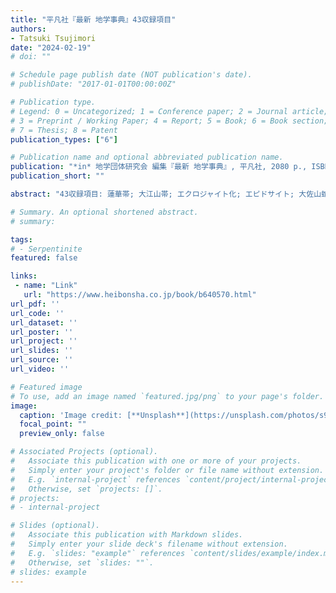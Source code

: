 ```yaml
---
title: "平凡社『最新 地学事典』43収録項目"
authors:
- Tatsuki Tsujimori
date: "2024-02-19"
# doi: ""

# Schedule page publish date (NOT publication's date).
# publishDate: "2017-01-01T00:00:00Z"

# Publication type.
# Legend: 0 = Uncategorized; 1 = Conference paper; 2 = Journal article;
# 3 = Preprint / Working Paper; 4 = Report; 5 = Book; 6 = Book section;
# 7 = Thesis; 8 = Patent
publication_types: ["6"]

# Publication name and optional abbreviated publication name.
publication: "*in* 地学団体研究会 編集『最新 地学事典』, 平凡社, 2080 p., ISBN:978-4582115086"
publication_short: ""

abstract: "43収録項目: 蓮華帯; 大江山帯; エクロジャイト化; エピドサイト; 大佐山蛇紋岩メランジュ; 拡散ハロ; キクラデス変成帯; グローバルローソン石ハイエイタス; 沈込み帯変成作用; 蛇紋岩ダイアピル; 周防帯; スラブブレイクオフ; スラブメルティング; 西部片麻岩地域; タウエルンウィンドウ; 智頭帯; ツェルマット・サース変成オフィオライト; ニューイングランド摺曲帯; フランシスカン変成帯; メタモルフィックソール; ローソン石青色片岩相; ローソン石エクロジャイト相; ロドピ変成帯; 後退変成作用; アルプス造山帯; 伊勢結晶片岩; 青海結晶片岩; 青海−蓮華帯; 大鉢森角閃岩類; オフィオライト; 蒲田結晶片岩; 河守変成岩; 志谷層; 上越変成帯; セシア−ランゾ帯; 西祖谷層群; 飛騨変成岩; ペンニン帯; 母体変成岩類; 夜久野塩基性岩類; 緑簾石青色片岩相; 翡翠輝石岩; 伊西岩 [43 entries: Oeyama belt (Oeyama ophiolite); Renge belt; eclogitization; epidosite; Osayama serpentinite mélange; diffusion halo; Cycladic metamorphic belt; global lawsonite hiatus; subduction zone metamorphism (subudction metamorphism); serpentinite diapir (serpentinite diaprism); Suo belt; slab breakoff (slab break-off); slab melting; Western Gneiss Region; Tauern Window; Chizu belt; Zermatt-Saas meta-ophiolite (Zermatt-Saas ophiolite zone); New England Fold Belt; Franciscan metamorphic belt (Franciscan complex); metamorphic sole; lawsonite blueschist facies (lawsonite glaucophane schist facies); lawsonite eclogite facies; Rhodope metamorphic belt (Rhodope metamorphic complex); retrograde metamorphism (retrogressive metamorphism); diaphthoresis; Alpine orogen (Alpine orogenic belt); Ise schist; Omi schist; Omi-Renge belt; Ohachimori amphibolite; ophiolite; Gamata schist; Komori metamorphic rock; Shitani Formation; Joetsu metamorphic belt; Sesia-Lanzo zone (Sesia zone); Nishiya Group; Hida metamorphic rocks; Penninic belt (Penninic nappe); Motai metamorphic rocks; Yakuno basic rock; epidote blueschist facies (epidote glaucophane schist facies); jadeitite; Inishi rock (Inishi migmatite)]"

# Summary. An optional shortened abstract.
# summary: 

tags: 
# - Serpentinite
featured: false

links:
 - name: "Link"
   url: "https://www.heibonsha.co.jp/book/b640570.html"
url_pdf: ''
url_code: ''
url_dataset: ''
url_poster: ''
url_project: ''
url_slides: ''
url_source: ''
url_video: ''

# Featured image
# To use, add an image named `featured.jpg/png` to your page's folder. 
image: 
  caption: 'Image credit: [**Unsplash**](https://unsplash.com/photos/s9CC2SKySJM)'
  focal_point: ""
  preview_only: false

# Associated Projects (optional).
#   Associate this publication with one or more of your projects.
#   Simply enter your project's folder or file name without extension.
#   E.g. `internal-project` references `content/project/internal-project/index.md`.
#   Otherwise, set `projects: []`.
# projects:
# - internal-project

# Slides (optional).
#   Associate this publication with Markdown slides.
#   Simply enter your slide deck's filename without extension.
#   E.g. `slides: "example"` references `content/slides/example/index.md`.
#   Otherwise, set `slides: ""`.
# slides: example
---
```

